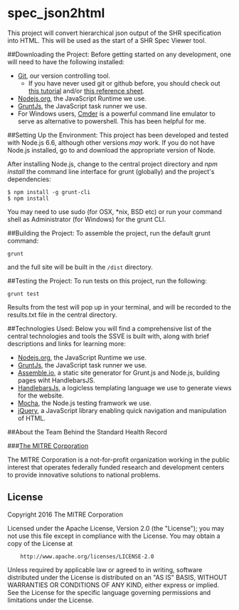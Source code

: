 # spec_json2html

This project will convert hierarchical json output of the SHR specification into HTML. This will be used as the start of a SHR Spec Viewer tool.


##Downloading the Project:
Before getting started on any development, one will need to have the following installed:

- [Git](https://git-scm.com/), our version controlling tool.
    - If you have never used git or github before, you should check out [this tutorial](https://try.github.io/levels/1/challenges/1) and/or [this reference sheet](http://gitref.org/index.html).
- [Nodejs.org](https://nodejs.org/en/), the JavaScript Runtime we use.
- [GruntJs](http://gruntjs.com/), the JavaScript task runner we use.
- For Windows users, [Cmder](http://cmder.net/) is a powerful command line emulator to serve as alternative to powershell. This has been helpful for me.


##Setting  Up the Environment:
This project has been developed and tested with Node.js 6.6, although other versions _may_ work.  If you do not have Node.js installed, go to  and download the appropriate version of Node.

After installing Node.js, change to the central project directory and _npm install_ the command line interface for grunt (globally) and the project's dependencies:
```
$ npm install -g grunt-cli
$ npm install
```
You may need to use sudo (for OSX, *nix, BSD etc) or run your command shell as Administrator (for Windows) for the grunt CLI.


##Building the Project:
To assemble the project, run the default grunt command:
```
grunt
```
and the full site will be built in the `/dist` directory.

##Testing the Project:
To run tests on this project, run the following:
```
grunt test
```
Results from the test will pop up in your terminal, and will be recorded to the results.txt file in the central directory.


##Technologies Used:
Below you will find a comprehensive list of the central technologies and tools the SSVE is built with, along with brief descriptions and links for learning more:

- [Nodejs.org](https://nodejs.org/en/), the JavaScript Runtime we use.
- [GruntJs](http://gruntjs.com/), the JavaScript task runner we use.
- [Assemble.io](http://assemble.io/), a static site generator for Grunt.js and Node.js, building pages wiht HandlebarsJS.
- [HandlebarsJs](http://handlebarsjs.com/), a logicless templating language we use to generate views for the website.
- [Mocha](https://mochajs.org/), the Node.js testing framwork we use.
- [jQuery](https://jquery.com/), a JavaScript library enabling quick navigation and manipulation of HTML.


##About the Team Behind the Standard Health Record

###[The MITRE Corporation](https://www.mitre.org/)

The MITRE Corporation is a not-for-profit organization working in the public interest that operates federally funded research and development centers to provide innovative solutions to national problems.


## License

Copyright 2016 The MITRE Corporation

Licensed under the Apache License, Version 2.0 (the "License");
you may not use this file except in compliance with the License.
You may obtain a copy of the License at
```
    http://www.apache.org/licenses/LICENSE-2.0
```
Unless required by applicable law or agreed to in writing, software
distributed under the License is distributed on an "AS IS" BASIS,
WITHOUT WARRANTIES OR CONDITIONS OF ANY KIND, either express or implied.
See the License for the specific language governing permissions and
limitations under the License.